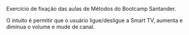 Exercício de fixação das aulas de Métodos do Bootcamp Santander.

O intuito é permitir que o usuário ligue/desligue a Smart TV, aumenta e diminua o volume e mude de canal.